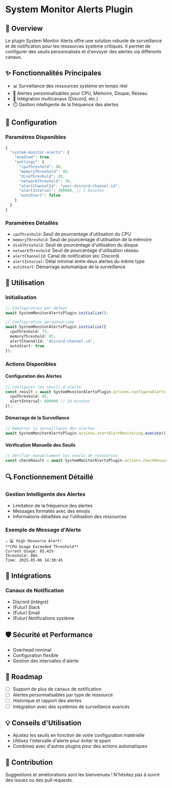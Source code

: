# System Monitor Alerts Plugin

## 🚨 Overview

Le plugin System Monitor Alerts offre une solution robuste de surveillance et de notification pour les ressources système critiques. Il permet de configurer des seuils personnalisés et d'envoyer des alertes via différents canaux.

## ✨ Fonctionnalités Principales

- 📊 Surveillance des ressources système en temps réel
- 🔔 Alertes personnalisables pour CPU, Mémoire, Disque, Réseau
- 🔗 Intégration multicanaux (Discord, etc.)
- ⏱️ Gestion intelligente de la fréquence des alertes

## 🔧 Configuration

### Paramètres Disponibles

```typescript
{
  "system-monitor-alerts": {
    "enabled": true,
    "settings": {
      "cpuThreshold": 80,
      "memoryThreshold": 90,
      "diskThreshold": 85,
      "networkThreshold": 70,
      "alertChannelId": "your-discord-channel-id",
      "alertInterval": 300000, // 5 minutes
      "autoStart": false
    }
  }
}
```

### Paramètres Détaillés

- `cpuThreshold`: Seuil de pourcentage d'utilisation du CPU
- `memoryThreshold`: Seuil de pourcentage d'utilisation de la mémoire
- `diskThreshold`: Seuil de pourcentage d'utilisation du disque
- `networkThreshold`: Seuil de pourcentage d'utilisation réseau
- `alertChannelId`: Canal de notification (ex: Discord)
- `alertInterval`: Délai minimal entre deux alertes du même type
- `autoStart`: Démarrage automatique de la surveillance

## 🚀 Utilisation

### Initialisation

```typescript
// Configuration par défaut
await SystemMonitorAlertsPlugin.initialize();

// Configuration personnalisée
await SystemMonitorAlertsPlugin.initialize({
  cpuThreshold: 75,
  memoryThreshold: 85,
  alertChannelId: 'discord-channel-id',
  autoStart: true
});
```

### Actions Disponibles

#### Configuration des Alertes

```typescript
// Configurer les seuils d'alerte
const result = await SystemMonitorAlertsPlugin.actions.configureAlerts.execute({
  cpuThreshold: 85,
  alertInterval: 600000 // 10 minutes
});
```

#### Démarrage de la Surveillance

```typescript
// Démarrer la surveillance des alertes
await SystemMonitorAlertsPlugin.actions.startAlertMonitoring.execute();
```

#### Vérification Manuelle des Seuils

```typescript
// Vérifier manuellement les seuils de ressources
const checkResult = await SystemMonitorAlertsPlugin.actions.checkResourceThresholds.execute();
```

## 🔍 Fonctionnement Détaillé

### Gestion Intelligente des Alertes

- Limitation de la fréquence des alertes
- Messages formatés avec des emojis
- Informations détaillées sur l'utilisation des ressources

### Exemple de Message d'Alerte

```
⚠️ 💻 High Resource Alert!
**CPU Usage Exceeded Threshold**
Current Usage: 85.42%
Threshold: 80%
Time: 2025-05-06 14:30:45
```

## 🔗 Intégrations

### Canaux de Notification

- Discord (intégré)
- (Futur) Slack
- (Futur) Email
- (Futur) Notifications système

## 🛡️ Sécurité et Performance

- Overhead minimal
- Configuration flexible
- Gestion des intervalles d'alerte

## 🔮 Roadmap

- [ ] Support de plus de canaux de notification
- [ ] Alertes personnalisables par type de ressource
- [ ] Historique et rapport des alertes
- [ ] Intégration avec des systèmes de surveillance avancés

## 💡 Conseils d'Utilisation

- Ajustez les seuils en fonction de votre configuration matérielle
- Utilisez l'intervalle d'alerte pour éviter le spam
- Combinez avec d'autres plugins pour des actions automatiques

## 🤝 Contribution

Suggestions et améliorations sont les bienvenues ! N'hésitez pas à ouvrir des issues ou des pull requests.

